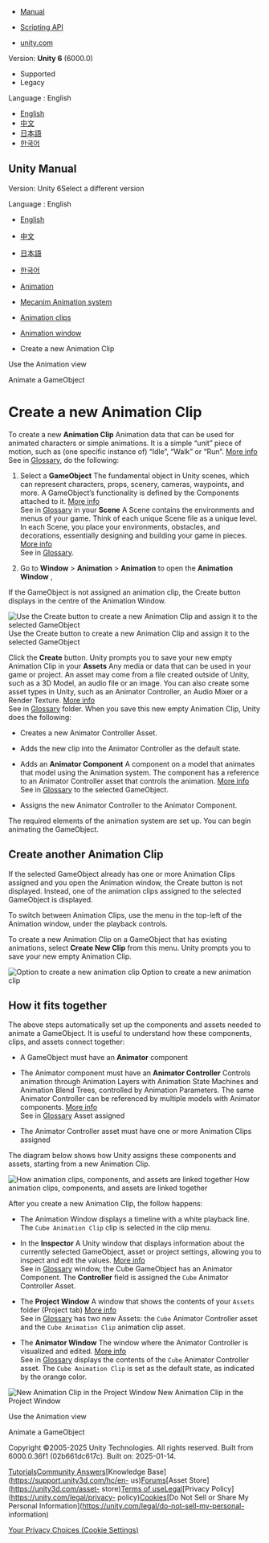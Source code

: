[](https://docs.unity3d.com)

  * [Manual](../Manual/index.html)
  * [Scripting API](../ScriptReference/index.html)

  * [unity.com](https://unity.com/)

Version: **Unity 6** (6000.0)

  * Supported
  * Legacy

Language : English

  * [English](/Manual/animeditor-CreatingANewAnimationClip.html)
  * [中文](/cn/current/Manual/animeditor-CreatingANewAnimationClip.html)
  * [日本語](/ja/current/Manual/animeditor-CreatingANewAnimationClip.html)
  * [한국어](/kr/current/Manual/animeditor-CreatingANewAnimationClip.html)

[](https://docs.unity3d.com)

## Unity Manual

Version: Unity 6Select a different version

Language : English

  * [English](/Manual/animeditor-CreatingANewAnimationClip.html)
  * [中文](/cn/current/Manual/animeditor-CreatingANewAnimationClip.html)
  * [日本語](/ja/current/Manual/animeditor-CreatingANewAnimationClip.html)
  * [한국어](/kr/current/Manual/animeditor-CreatingANewAnimationClip.html)

  * [Animation](AnimationSection.html)
  * [Mecanim Animation system](AnimationOverview.html)
  * [Animation clips](AnimationClips.html)
  * [Animation window](AnimationEditorGuide.html)
  * Create a new Animation Clip

[](animeditor-UsingAnimationEditor.html)

Use the Animation view

[](animeditor-AnimatingAGameObject.html)

Animate a GameObject

# Create a new Animation Clip

To create a new **Animation Clip** Animation data that can be used for
animated characters or simple animations. It is a simple “unit” piece of
motion, such as (one specific instance of) “Idle”, “Walk” or “Run”. [More
info](class-AnimationClip.html)  
See in [Glossary](Glossary.html#AnimationClip), do the following:

  1. Select a **GameObject** The fundamental object in Unity scenes, which can represent characters, props, scenery, cameras, waypoints, and more. A GameObject’s functionality is defined by the Components attached to it. [More info](class-GameObject.html)  
See in [Glossary](Glossary.html#GameObject) in your **Scene** A Scene contains
the environments and menus of your game. Think of each unique Scene file as a
unique level. In each Scene, you place your environments, obstacles, and
decorations, essentially designing and building your game in pieces. [More
info](CreatingScenes.html)  
See in [Glossary](Glossary.html#Scene).

  2. Go to **Window** > **Animation** > **Animation** to open the **Animation Window** ,

If the GameObject is not assigned an animation clip, the Create button
displays in the centre of the Animation Window.

![Use the Create button to create a new Animation Clip and assign it to the
selected GameObject](../uploads/Main/AnimationEditorNewClip.png) Use the
Create button to create a new Animation Clip and assign it to the selected
GameObject

Click the **Create** button. Unity prompts you to save your new empty
Animation Clip in your **Assets** Any media or data that can be used in your
game or project. An asset may come from a file created outside of Unity, such
as a 3D Model, an audio file or an image. You can also create some asset types
in Unity, such as an Animator Controller, an Audio Mixer or a Render Texture.
[More info](AssetWorkflow.html)  
See in [Glossary](Glossary.html#Asset) folder. When you save this new empty
Animation Clip, Unity does the following:

  * Creates a new Animator Controller Asset.
  * Adds the new clip into the Animator Controller as the default state.
  * Adds an **Animator Component** A component on a model that animates that model using the Animation system. The component has a reference to an Animator Controller asset that controls the animation. [More info](class-AnimatorController.html)  
See in [Glossary](Glossary.html#AnimatorComponent) to the selected GameObject.

  * Assigns the new Animator Controller to the Animator Component.

The required elements of the animation system are set up. You can begin
animating the GameObject.

## Create another Animation Clip

If the selected GameObject already has one or more Animation Clips assigned
and you open the Animation window, the Create button is not displayed.
Instead, one of the animation clips assigned to the selected GameObject is
displayed.

To switch between Animation Clips, use the menu in the top-left of the
Animation window, under the playback controls.

To create a new Animation Clip on a GameObject that has existing animations,
select **Create New Clip** from this menu. Unity prompts you to save your new
empty Animation Clip.

![Option to create a new animation
clip](../uploads/Main/AnimationEditorNewClipMenu.png) Option to create a new
animation clip

## How it fits together

The above steps automatically set up the components and assets needed to
animate a GameObject. It is useful to understand how these components, clips,
and assets connect together:

  * A GameObject must have an **Animator** component
  * The Animator component must have an **Animator Controller** Controls animation through Animation Layers with Animation State Machines and Animation Blend Trees, controlled by Animation Parameters. The same Animator Controller can be referenced by multiple models with Animator components. [More info](class-AnimatorController.html)  
See in [Glossary](Glossary.html#AnimatorController) Asset assigned

  * The Animator Controller asset must have one or more Animation Clips assigned

The diagram below shows how Unity assigns these components and assets,
starting from a new Animation Clip.

![How animation clips, components, and assets are linked
together](../uploads/Main/AnimationNewClipAutoSetup.png) How animation clips,
components, and assets are linked together

After you create a new Animation Clip, the follow happens:

  * The Animation Window displays a timeline with a white playback line. The `Cube Animation Clip` clip is selected in the clip menu.
  * In the **Inspector** A Unity window that displays information about the currently selected GameObject, asset or project settings, allowing you to inspect and edit the values. [More info](UsingTheInspector.html)  
See in [Glossary](Glossary.html#Inspector) window, the Cube GameObject has an
Animator Component. The **Controller** field is assigned the `Cube` Animator
Controller Asset.

  * The **Project Window** A window that shows the contents of your `Assets` folder (Project tab) [More info](ProjectView.html)  
See in [Glossary](Glossary.html#Projectwindow) has two new Assets: the `Cube`
Animator Controller asset and the `Cube Animation Clip` animation clip asset.

  * The **Animator Window** The window where the Animator Controller is visualized and edited. [More info](AnimatorWindow.html)  
See in [Glossary](Glossary.html#AnimatorWindow) displays the contents of the
`Cube` Animator Controller asset. The `Cube Animation Clip` is set as the
default state, as indicated by the orange color.

![New Animation Clip in the Project
Window](../uploads/Main/AnimationEditorNewAnimationAdded.png) New Animation
Clip in the Project Window

[](animeditor-UsingAnimationEditor.html)

Use the Animation view

[](animeditor-AnimatingAGameObject.html)

Animate a GameObject

Copyright ©2005-2025 Unity Technologies. All rights reserved. Built from
6000.0.36f1 (02b661dc617c). Built on: 2025-01-14.

[Tutorials](https://learn.unity.com/)[Community
Answers](https://answers.unity3d.com)[Knowledge
Base](https://support.unity3d.com/hc/en-
us)[Forums](https://forum.unity3d.com)[Asset Store](https://unity3d.com/asset-
store)[Terms of
use](https://docs.unity3d.com/Manual/TermsOfUse.html)[Legal](https://unity.com/legal)[Privacy
Policy](https://unity.com/legal/privacy-
policy)[Cookies](https://unity.com/legal/cookie-policy)[Do Not Sell or Share
My Personal Information](https://unity.com/legal/do-not-sell-my-personal-
information)

[Your Privacy Choices (Cookie Settings)](javascript:void\(0\);)

